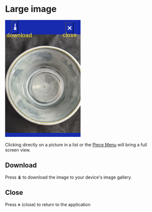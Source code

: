 # Large image

![LargePicture](LargePicture.png)

Clicking directly on a picture in a list or the [Piece Menu](PotMenu.md) will bring a full screen view.

## Download

Press __&#10515;__ to download the image to your device's image gallery.

## Close

Press  __&times;__ (close) to return to the application
